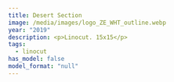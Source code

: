 ```yaml
---
title: Desert Section
image: /media/images/logo_ZE_WHT_outline.webp
year: "2019"
description: <p>Linocut. 15x15</p>
tags:
  - linocut
has_model: false
model_format: "null"
---
```

